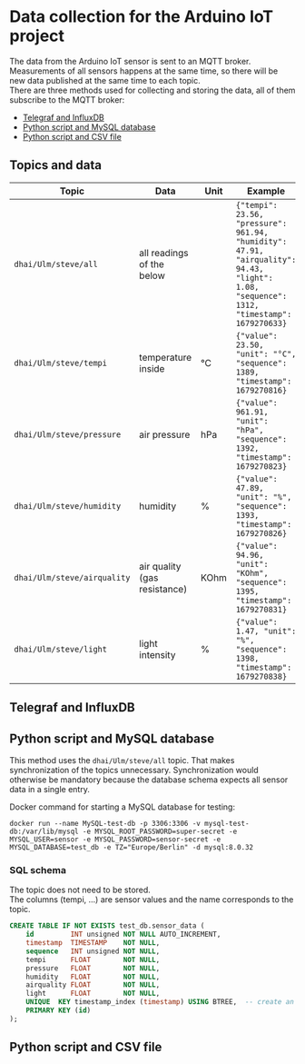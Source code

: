 # Data collection for the Arduino IoT project

The data from the Arduino IoT sensor is sent to an MQTT broker. \
Measurements of all sensors happens at the same time, so there will be new data published at the same time to each topic. \
There are three methods used for collecting and storing the data, all of them subscribe to the MQTT broker:

* [Telegraf and InfluxDB](#telegraf-and-influxdb)
* [Python script and MySQL database](#python-script-and-mysql-database)
* [Python script and CSV file](#python-script-and-csv-file)

## Topics and data

| Topic                       | Data                         | Unit | Example                                                                                                                                  |
|-----------------------------|------------------------------|------|------------------------------------------------------------------------------------------------------------------------------------------|
| `dhai/Ulm/steve/all`        | all readings of the below    |      | `{"tempi": 23.56, "pressure": 961.94, "humidity": 47.91, "airquality": 94.43, "light": 1.08, "sequence": 1312, "timestamp": 1679270633}` |
| `dhai/Ulm/steve/tempi`      | temperature inside           | °C   | `{"value": 23.50, "unit": "°C", "sequence": 1389, "timestamp": 1679270816}`                                                              |
| `dhai/Ulm/steve/pressure`   | air pressure                 | hPa  | `{"value": 961.91, "unit": "hPa", "sequence": 1392, "timestamp": 1679270823}`                                                            |
| `dhai/Ulm/steve/humidity`   | humidity                     | %    | `{"value": 47.89, "unit": "%", "sequence": 1393, "timestamp": 1679270826}`                                                               |
| `dhai/Ulm/steve/airquality` | air quality (gas resistance) | KOhm | `{"value": 94.96, "unit": "KOhm", "sequence": 1395, "timestamp": 1679270831}`                                                            |
| `dhai/Ulm/steve/light`      | light intensity              | %    | `{"value": 1.47, "unit": "%", "sequence": 1398, "timestamp": 1679270838}`                                                                |

## Telegraf and InfluxDB

## Python script and MySQL database

This method uses the `dhai/Ulm/steve/all` topic.
That makes synchronization of the topics unnecessary.
Synchronization would otherwise be mandatory because the database schema expects all sensor data in a single entry.

Docker command for starting a MySQL database for testing:

```shell
docker run --name MySQL-test-db -p 3306:3306 -v mysql-test-db:/var/lib/mysql -e MYSQL_ROOT_PASSWORD=super-secret -e MYSQL_USER=sensor -e MYSQL_PASSWORD=sensor-secret -e MYSQL_DATABASE=test_db -e TZ="Europe/Berlin" -d mysql:8.0.32
```

### SQL schema

The topic does not need to be stored. \
The columns (tempi, ...) are sensor values and the name corresponds to the topic.

```sql
CREATE TABLE IF NOT EXISTS test_db.sensor_data (
    id         INT unsigned NOT NULL AUTO_INCREMENT,
    timestamp  TIMESTAMP    NOT NULL,
    sequence   INT unsigned NOT NULL,
    tempi      FLOAT        NOT NULL,
    pressure   FLOAT        NOT NULL,
    humidity   FLOAT        NOT NULL,
    airquality FLOAT        NOT NULL,
    light      FLOAT        NOT NULL,
    UNIQUE  KEY timestamp_index (timestamp) USING BTREE,  -- create an index on timestamp 
    PRIMARY KEY (id)
);
```

## Python script and CSV file
